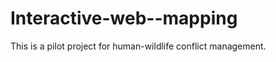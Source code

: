 Interactive-web--mapping
===================================================
This is a pilot project for human-wildlife conflict management.